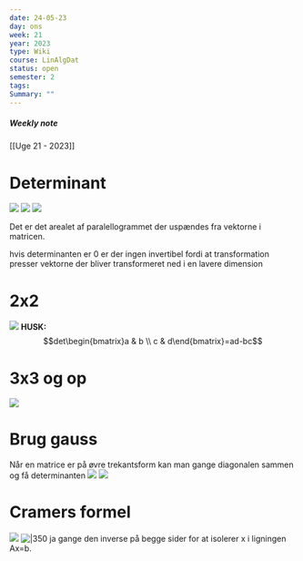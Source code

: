 ```yaml
---
date: 24-05-23
day: ons
week: 21
year: 2023
type: Wiki
course: LinAlgDat
status: open
semester: 2
tags:
Summary: ""
---
```

##### Weekly note
[[Uge 21 - 2023]]

# Determinant
![](https://i.imgur.com/ki5Em6u.png)
![](https://i.imgur.com/Q8sxxo6.png)
![](https://i.imgur.com/rnL9pao.png)

Det er det arealet af paralellogrammet der uspændes fra vektorne i matricen. 

hvis determinanten er 0 er der ingen invertibel fordi at transformation presser vektorne der bliver transformeret ned i en lavere dimension
# 2x2
![](https://i.imgur.com/rAXbFEm.png)
**HUSK:**
$$det\begin{bmatrix}a & b \\ c & d\end{bmatrix}=ad-bc$$
# 3x3 og op
![](https://i.imgur.com/ILE1Dju.png)
# Brug gauss
Når en matrice er på øvre trekantsform kan man gange diagonalen sammen og få determinanten
![](https://i.imgur.com/MVX4Zjc.png)
![](https://i.imgur.com/XoxC4gS.png)
# Cramers formel
![](https://i.imgur.com/EL3nk7j.png)
![|350](https://i.imgur.com/dvBU1Eo.png)
ja gange den inverse på begge sider for at isolerer x i ligningen Ax=b.

